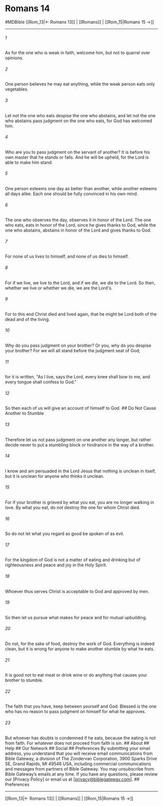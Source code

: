 # Romans 14
#MDBible
[[Rom_13|← Romans 13]] | [[Romans]] | [[Rom_15|Romans 15 →]]

***


###### 1 
As for the one who is weak in faith, welcome him, but not to quarrel over opinions. 

###### 2 
One person believes he may eat anything, while the weak person eats only vegetables. 

###### 3 
Let not the one who eats despise the one who abstains, and let not the one who abstains pass judgment on the one who eats, for God has welcomed him. 

###### 4 
Who are you to pass judgment on the servant of another? It is before his own master that he stands or falls. And he will be upheld, for the Lord is able to make him stand. 

###### 5 
One person esteems one day as better than another, while another esteems all days alike. Each one should be fully convinced in his own mind. 

###### 6 
The one who observes the day, observes it in honor of the Lord. The one who eats, eats in honor of the Lord, since he gives thanks to God, while the one who abstains, abstains in honor of the Lord and gives thanks to God. 

###### 7 
For none of us lives to himself, and none of us dies to himself. 

###### 8 
For if we live, we live to the Lord, and if we die, we die to the Lord. So then, whether we live or whether we die, we are the Lord's. 

###### 9 
For to this end Christ died and lived again, that he might be Lord both of the dead and of the living. 

###### 10 
Why do you pass judgment on your brother? Or you, why do you despise your brother? For we will all stand before the judgment seat of God; 

###### 11 
for it is written, "As I live, says the Lord, every knee shall bow to me, and every tongue shall confess to God." 

###### 12 
So then each of us will give an account of himself to God. ## Do Not Cause Another to Stumble 

###### 13 
Therefore let us not pass judgment on one another any longer, but rather decide never to put a stumbling block or hindrance in the way of a brother. 

###### 14 
I know and am persuaded in the Lord Jesus that nothing is unclean in itself, but it is unclean for anyone who thinks it unclean. 

###### 15 
For if your brother is grieved by what you eat, you are no longer walking in love. By what you eat, do not destroy the one for whom Christ died. 

###### 16 
So do not let what you regard as good be spoken of as evil. 

###### 17 
For the kingdom of God is not a matter of eating and drinking but of righteousness and peace and joy in the Holy Spirit. 

###### 18 
Whoever thus serves Christ is acceptable to God and approved by men. 

###### 19 
So then let us pursue what makes for peace and for mutual upbuilding. 

###### 20 
Do not, for the sake of food, destroy the work of God. Everything is indeed clean, but it is wrong for anyone to make another stumble by what he eats. 

###### 21 
It is good not to eat meat or drink wine or do anything that causes your brother to stumble. 

###### 22 
The faith that you have, keep between yourself and God. Blessed is the one who has no reason to pass judgment on himself for what he approves. 

###### 23 
But whoever has doubts is condemned if he eats, because the eating is not from faith. For whatever does not proceed from faith is sin. ## About ## Help ## Our Network ## Social ## Preferences By submitting your email address, you understand that you will receive email communications from Bible Gateway, a division of The Zondervan Corporation, 3900 Sparks Drive SE, Grand Rapids, MI 49546 USA, including commercial communications and messages from partners of Bible Gateway. You may unsubscribe from Bible Gateway&rsquo;s emails at any time. If you have any questions, please review our [Privacy Policy] or email us at [privacy@biblegateway.com]. ## Preferences

***

[[Rom_13|← Romans 13]] | [[Romans]] | [[Rom_15|Romans 15 →]]
